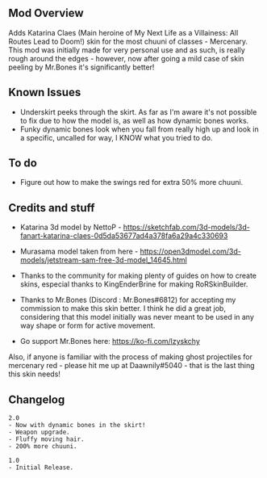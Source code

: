 ## Mod Overview

Adds Katarina Claes (Main heroine of My Next Life as a Villainess: All Routes Lead to Doom!) skin for the most chuuni of classes - Mercenary. 
This mod was initially made for very personal use and as such, is really rough around the edges - however, now after going a mild case of skin peeling by Mr.Bones it's significantly better!

## Known Issues
- Underskirt peeks through the skirt. As far as I'm aware it's not possible to fix due to how the model is, as well as how dynamic bones works.
- Funky dynamic bones look when you fall from really high up and look in a specific, uncalled for way, I KNOW what you tried to do.

## To do
- Figure out how to make the swings red for extra 50% more chuuni.

## Credits and stuff
- Katarina 3d model by NettoP - https://sketchfab.com/3d-models/3d-fanart-katarina-claes-0d5da53677ad4a378fa6a29a4c330693
- Murasama model taken from here - https://open3dmodel.com/3d-models/jetstream-sam-free-3d-model_14645.html

- Thanks to the community for making plenty of guides on how to create skins, especial thanks to KingEnderBrine for making RoRSkinBuilder.

- Thanks to Mr.Bones (Discord : Mr.Bones#6812) for accepting my commission to make this skin better. I think he did a great job, considering that this model initially was never meant to be used in any way shape or form for active movement.
- Go support Mr.Bones here: https://ko-fi.com/lzyskchy

Also, if anyone is familiar with the process of making ghost projectiles for mercenary red - please hit me up at Daawnily#5040 - that is the last thing this skin needs!

## Changelog
```
2.0
- Now with dynamic bones in the skirt!
- Weapon upgrade.
- Fluffy moving hair.
- 200% more chuuni.

1.0
- Initial Release.